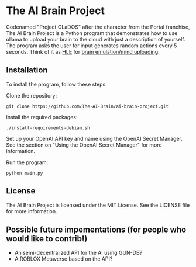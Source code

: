 # The AI Brain Project

Codenamed "Project GLaDOS" after the character from the Portal franchise, The AI Brain Project is a Python program that demonstrates how to use ollama to upload your brain to the cloud with just a description of yourself. The program asks the user for input generates random actions every 5 seconds. Think of it as [HLE](https://en.wikipedia.org/wiki/UltraHLE) for [brain emulation/mind uploading](https://en.wikipedia.org/wiki/Mind_uploading).

## Installation

To install the program, follow these steps:

Clone the repository:

```
git clone https://github.com/The-AI-Brain/ai-brain-project.git
```

Install the required packages:

```
./install-requirements-debian.sh
```

Set up your OpenAI API key and name using the OpenAI Secret Manager. See the section on "Using the OpenAI Secret Manager" for more information.

Run the program:

```
python main.py
```

## License

The AI Brain Project is licensed under the MIT License. See the LICENSE file for more information.

## Possible future impementations (for people who would like to contrib!)

* An semi-decentralized API for the AI using GUN-DB?
* A ROBLOX Metaverse based on the API?
